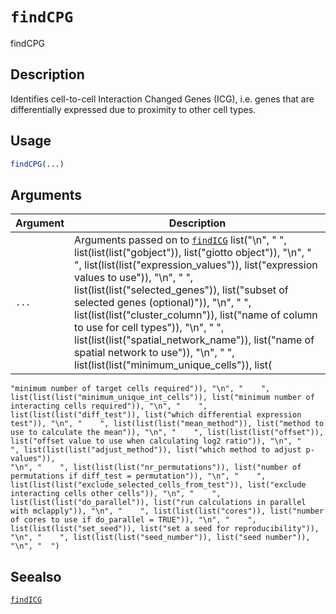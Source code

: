 # `findCPG`

findCPG


## Description

Identifies cell-to-cell Interaction Changed Genes (ICG),
 i.e. genes that are differentially expressed due to proximity to other cell types.


## Usage

```r
findCPG(...)
```


## Arguments

Argument      |Description
------------- |----------------
`...`     |      Arguments passed on to [`findICG`](#findicg)   list("\n", "    ", list(list(list("gobject")), list("giotto object")), "\n", "    ", list(list(list("expression_values")), list("expression values to use")), "\n", "    ", list(list(list("selected_genes")), list("subset of selected genes (optional)")), "\n", "    ", list(list(list("cluster_column")), list("name of column to use for cell types")), "\n", "    ", list(list(list("spatial_network_name")), list("name of spatial network to use")), "\n", "    ", list(list(list("minimum_unique_cells")), list(
    "minimum number of target cells required")), "\n", "    ", list(list(list("minimum_unique_int_cells")), list("minimum number of interacting cells required")), "\n", "    ", list(list(list("diff_test")), list("which differential expression test")), "\n", "    ", list(list(list("mean_method")), list("method to use to calculate the mean")), "\n", "    ", list(list(list("offset")), list("offset value to use when calculating log2 ratio")), "\n", "    ", list(list(list("adjust_method")), list("which method to adjust p-values")), 
    "\n", "    ", list(list(list("nr_permutations")), list("number of permutations if diff_test = permutation")), "\n", "    ", list(list(list("exclude_selected_cells_from_test")), list("exclude interacting cells other cells")), "\n", "    ", list(list(list("do_parallel")), list("run calculations in parallel with mclapply")), "\n", "    ", list(list(list("cores")), list("number of cores to use if do_parallel = TRUE")), "\n", "    ", list(list(list("set_seed")), list("set a seed for reproducibility")), 
    "\n", "    ", list(list(list("seed_number")), list("seed number")), "\n", "  ")


## Seealso

[`findICG`](#findicg)


